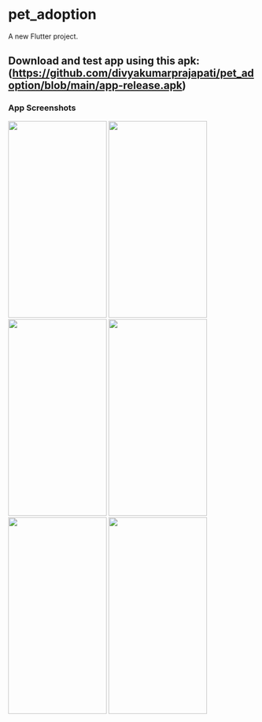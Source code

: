 # pet_adoption

A new Flutter project.

## Download and test app using this apk: (https://github.com/divyakumarprajapati/pet_adoption/blob/main/app-release.apk)

### App Screenshots

<img src="https://user-images.githubusercontent.com/50908133/236599489-83694374-ebb3-4184-85a6-6a079c9b04b6.png" width="200" height="400" /> <img src="https://user-images.githubusercontent.com/50908133/236599493-9f004906-6e90-44fc-a0af-0b41430d46ed.png" width="200" height="400" /> <img src="https://user-images.githubusercontent.com/50908133/236599495-e172b9e0-77de-484f-b885-8cf99a8f84d8.png" width="200" height="400" /> <img src="https://user-images.githubusercontent.com/50908133/236599496-11a6929b-37d0-4c7b-bf2f-c0f7cf461de0.png" width="200" height="400" /> <img src="https://user-images.githubusercontent.com/50908133/236599497-852b49f0-b9b0-4ce6-8514-0cb85c75c4af.png" width="200" height="400" /> <img src="https://user-images.githubusercontent.com/50908133/236599498-b650aec6-101a-4171-a937-8504c8c58602.png" width="200" height="400" />
